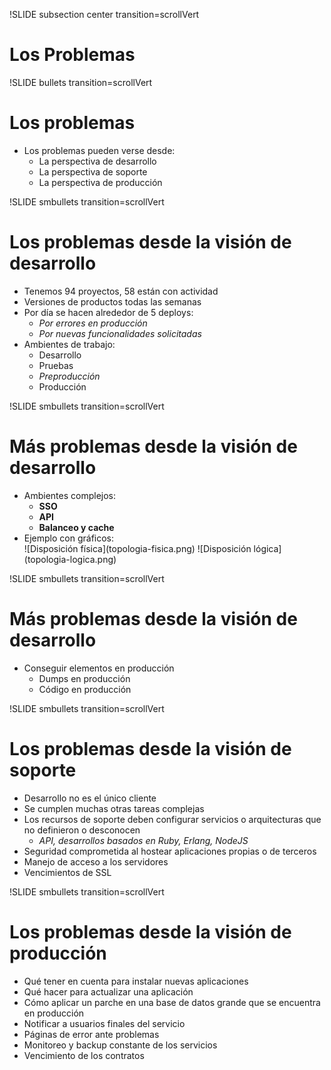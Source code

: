 !SLIDE subsection center transition=scrollVert
# Los Problemas
!SLIDE bullets transition=scrollVert
# Los problemas

* Los problemas pueden verse desde:
  * La perspectiva de desarrollo
  * La perspectiva de soporte
  * La perspectiva de producción

!SLIDE smbullets transition=scrollVert
# Los problemas desde la visión de desarrollo

* Tenemos 94 proyectos, 58 están con actividad
* Versiones de productos todas las semanas
* Por día se hacen alrededor de 5 deploys: 
  * *Por errores en producción*
  * *Por nuevas funcionalidades solicitadas*
* Ambientes de trabajo:
  * Desarrollo
  * Pruebas
  * *Preproducción*
  * Producción

!SLIDE smbullets transition=scrollVert

# Más problemas desde la visión de desarrollo
* Ambientes complejos:
  * **SSO** 
  * **API** 
  * **Balanceo y cache** 
* Ejemplo con gráficos:
  <div class="small_images">
    ![Disposición física](topologia-fisica.png)
    ![Disposición lógica](topologia-logica.png)
  </div>

!SLIDE smbullets transition=scrollVert

# Más problemas desde la visión de desarrollo
* Conseguir elementos en producción
  * Dumps en producción
  * Código en producción

!SLIDE smbullets transition=scrollVert
# Los problemas desde la visión de soporte

* Desarrollo no es el único cliente
* Se cumplen muchas otras tareas complejas
* Los recursos de soporte deben configurar servicios o arquitecturas que no
  definieron o desconocen 
  * *API, desarrollos basados en Ruby, Erlang, NodeJS*
* Seguridad comprometida al hostear aplicaciones propias o de terceros
* Manejo de acceso a los servidores
* Vencimientos de SSL

!SLIDE smbullets transition=scrollVert

# Los problemas desde la visión de producción

* Qué tener en cuenta para instalar nuevas aplicaciones
* Qué hacer para actualizar una aplicación
* Cómo aplicar un parche en una base de datos grande que se encuentra en
  producción
* Notificar a usuarios finales del servicio
* Páginas de error ante problemas
* Monitoreo y backup constante de los servicios
* Vencimiento de los contratos

